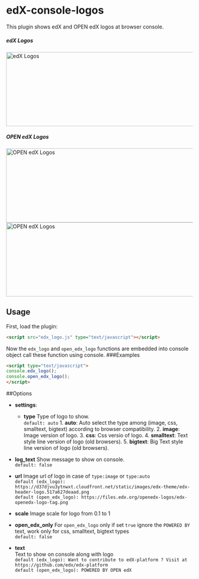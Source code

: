 # edX-console-logos
This plugin shows edX and OPEN edX logos at browser console.
##### edX Logos
[<img src="https://cloud.githubusercontent.com/assets/7054417/9888650/18060670-5bab-11e5-8410-c7ffb5f8ac73.png" alt="edX Logos" height="200px"  width="550px"/>](https://cloud.githubusercontent.com/assets/7054417/9888650/18060670-5bab-11e5-8410-c7ffb5f8ac73.png)
##### OPEN edX Logos
[<img src="https://cloud.githubusercontent.com/assets/7054417/9888651/1841c804-5bab-11e5-8ef6-22d6b1c174a1.png" height="200px" width="550px" alt="OPEN edX Logos"/>](https://cloud.githubusercontent.com/assets/7054417/9888651/1841c804-5bab-11e5-8ef6-22d6b1c174a1.png)
[<img src="https://cloud.githubusercontent.com/assets/7054417/9888652/1849fa6a-5bab-11e5-9326-c7ccac6d7191.png" height="200px" width="550px" alt="OPEN edX Logos"/>](https://cloud.githubusercontent.com/assets/7054417/9888652/1849fa6a-5bab-11e5-9326-c7ccac6d7191.png)

## Usage

First, load the plugin:
```html
<script src="edx_logo.js" type="text/javascript"></script>
```
Now the ```edx_logo``` and ```open_edx_logo``` functions are embedded into console object call these function using console.
###Examples
```html
<script type="text/javascript">
console.edx_logo();
console.open_edx_logo();
</script>
```
##Options

- **settings**:
  - **type** Type of logo to show.  
```default: auto```
		1. **auto**: Auto select the type among (image, css, smalltext, bigtext) according to browser compatibility.
		2. **image**: Image version of logo.
		3. **css**: Css versio of logo.
		4. **smalltext**: Text style line version of logo (old browsers).
		5. **bigtext**: Big Text style line version of logo (old browsers).
 - **log_text** Show message to show on console.  
```default: false```
 - **url** Image url of logo in case of ```type:image``` or ```type:auto```  
```default (edx_logo): https://d37djvu3ytnwxt.cloudfront.net/static/images/edx-theme/edx-header-logo.517a627deaad.png```  
```default (open_edx_logo): https://files.edx.org/openedx-logos/edx-openedx-logo-tag.png```
 - **scale** Image scale for logo from 0.1 to 1
 - **open_edx_only** For ```open_edx_logo``` only if set ```true``` ignore the ```POWERED BY``` text, work only for css, smalltext, bigtext types  
```default: false```

  

- **text**  
  Text to show on console along with logo  
```default (edx_logo): Want to contribute to edX-platform ? Visit at https://github.com/edx/edx-platform```  
```default (open_edx_logo): POWERED BY OPEN edX```
